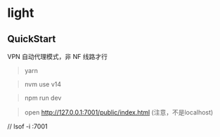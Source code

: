 # light



## QuickStart

VPN 自动代理模式，非 NF 线路才行

> yarn

> nvm use v14

> npm run dev

> open http://127.0.0.1:7001/public/index.html (注意，不是localhost)



// lsof -i :7001



